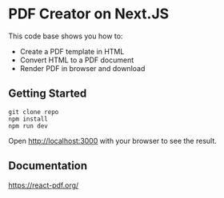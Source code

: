 # PDF Creator on Next.JS 

This code base shows you how to:
- Create a PDF template in HTML
- Convert HTML to a PDF document 
- Render PDF in browser and download 

## Getting Started

`git clone repo` <br>
`npm install` <br>
`npm run dev` <br>

Open [http://localhost:3000](http://localhost:3000) with your browser to see the result.

## Documentation 

https://react-pdf.org/
